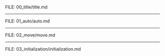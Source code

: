 FILE: 00_title/title.md

----

FILE: 01_auto/auto.md

----

FILE: 02_move/move.md

----

FILE: 03_initialization/initialization.md
